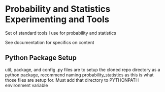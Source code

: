 # Probability and Statistics Experimenting and Tools
Set of standard tools I use for probability and statistics

See documentation for specifics on content

## Python Package Setup
util, package, and config .py files are to setup the cloned repo directory as a python package, recommend naming probability_statistics as this is what those files are setup for. Must add that directory to PYTHONPATH environment variable